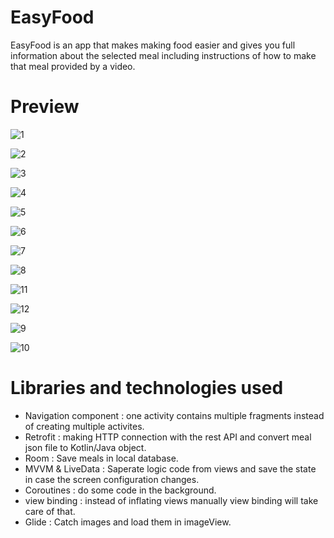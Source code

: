 # EasyFood
EasyFood is an app that makes making food easier and gives you full information about the selected meal including instructions of how to make that meal provided by a video.

# Preview

![1](https://github.com/BaraaAbuAlrob/Training/assets/119497086/0d208166-18d6-4a50-8483-3276214ee53a)

![2](https://github.com/BaraaAbuAlrob/EasyFood/assets/119497086/e8259f7b-c7e4-412f-bd3b-7c1772644f49)

![3](https://github.com/BaraaAbuAlrob/EasyFood/assets/119497086/5e8cdadb-951a-4782-bf65-5a12e0809558)

![4](https://github.com/BaraaAbuAlrob/EasyFood/assets/119497086/3c5a3b73-8a87-4bfe-8ab2-f3a714b9809c)

![5](https://github.com/BaraaAbuAlrob/EasyFood/assets/119497086/949501c6-11a0-47d7-9c67-4b55a04b08ce)

![6](https://github.com/BaraaAbuAlrob/EasyFood/assets/119497086/bf147c7f-9b62-4ee7-bc9e-cef42dbaa4aa)

![7](https://github.com/BaraaAbuAlrob/EasyFood/assets/119497086/8c646513-1610-4a5d-9a59-8d0f6ed08d29)

![8](https://github.com/BaraaAbuAlrob/EasyFood/assets/119497086/218c2781-f35d-4306-9a8e-86896a732cd0)

![11](https://github.com/BaraaAbuAlrob/EasyFood/assets/119497086/437a9b82-8c71-4f93-a1f8-cc25b665914f)

![12](https://github.com/BaraaAbuAlrob/EasyFood/assets/119497086/044acc23-5b2e-4f3a-94c5-b3df6b34c098)

![9](https://github.com/BaraaAbuAlrob/EasyFood/assets/119497086/f50d3e4e-449a-4307-af9c-9a60f566c61d)

![10](https://github.com/BaraaAbuAlrob/EasyFood/assets/119497086/761809c7-49e0-4800-970d-19b346ad33fd)



# Libraries and technologies used
- Navigation component : one activity contains multiple fragments instead of creating multiple activites.
- Retrofit : making HTTP connection with the rest API and convert meal json file to Kotlin/Java object.
- Room : Save meals in local database.
- MVVM & LiveData : Saperate logic code from views and save the state in case the screen configuration changes.
- Coroutines : do some code in the background.
- view binding : instead of inflating views manually view binding will take care of that.
- Glide : Catch images and load them in imageView.
